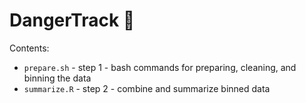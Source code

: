 # DangerTrack 🚨

Contents:

 - `prepare.sh` - step 1 - bash commands for preparing, cleaning, and binning the data
 - `summarize.R` - step 2 - combine and summarize binned data
